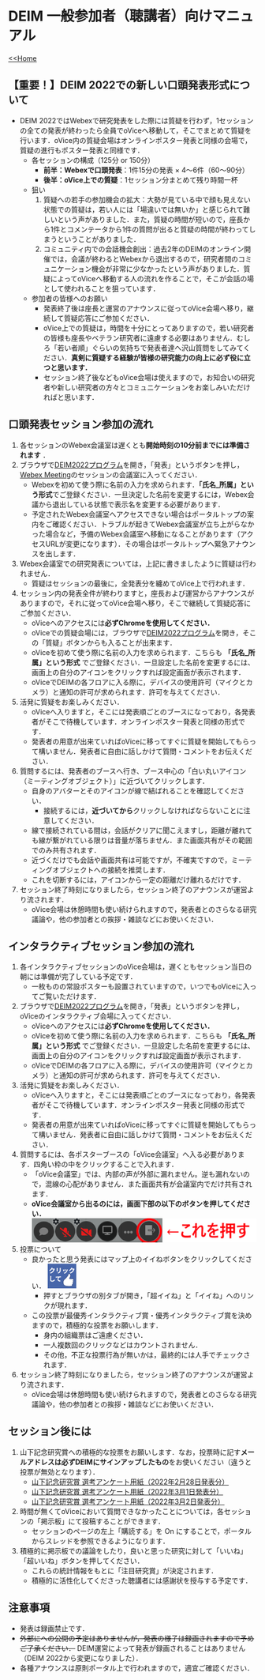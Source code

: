 # DEIM 一般参加者（聴講者）向けマニュアル

[<<Home](README.md)

## 【重要！】DEIM 2022での新しい口頭発表形式について
* DEIM 2022ではWebexで研究発表をした際には質疑を行わず，1セッションの全ての発表が終わったら全員でoViceへ移動して，そこでまとめて質疑を行います．oVice内の質疑会場はオンラインポスター発表と同様の会場で，質疑の進行もポスター発表と同様です．
	* 各セッションの構成（125分 or 150分）
		* **前半：Webexで口頭発表**：1件15分の発表 × 4～6件（60～90分）
		* **後半：oVice上での質疑**：1セッション分まとめて残り時間一杯
	* 狙い
		1. 質疑への若手の参加機会の拡大：大勢が見ている中で顔も見えない状態での質疑は，若い人には「場違いでは無いか」と感じられて難しいという声がありました．また，質疑の時間が短いので，座長から1件とコメンテータから1件の質問が出ると質疑の時間が終わってしまうということがありました．
		3. コミュニティ内での会話機会創出：過去2年のDEIMのオンライン開催では，会議が終わるとWebexから退出するので，研究者間のコミュニケーション機会が非常に少なかったという声がありました．質疑によってoViceへ移動する人の流れを作ることで，そこが会話の場として使われることを狙っています．
	* 参加者の皆様へのお願い
		* 発表終了後は座長と運営のアナウンスに従ってoVice会場へ移り，継続して質疑応答にご参加ください．
		* oVice上での質疑は，時間を十分にとってありますので，若い研究者の皆様も座長やベテラン研究者に遠慮する必要はありません．むしろ「若い者順」ぐらいの気持ちで発表者達へ沢山質問をしてみてください．**真剣に質疑する経験が皆様の研究能力の向上に必ず役に立つと思います．**
		* セッション終了後などもoVice会場は使えますので，お知合いの研究者や新しい研究者の方々とコミュニケーションをお楽しみいただければと思います．


## 口頭発表セッション参加の流れ
1. 各セッションのWebex会議室は遅くとも**開始時刻の10分前までには準備されます** ．
2. ブラウザで[DEIM2022プログラム](https://cms.dbsj.org/deim2022/program/)を開き，「発表」というボタンを押し，[Webex Meeting](https://mediafiles.webex.com/ja/downloads.html)のセッションの会議室に入ってください．
    * Webexを初めて使う際に名前の入力を求められます．**「氏名_所属」という形式**でご登録ください．一旦決定した名前を変更するには，Webex会議から退出している状態で表示名を変更する必要があります．
    * 予定されたWebex会議室へアクセスできない場合はポータルトップの案内をご確認ください．トラブルが起きてWebex会議室が立ち上がらなかった場合など，予備のWebex会議室へ移動になることがあります（アクセスURLが変更になります）．その場合はポータルトップへ緊急アナウンスを出します．
3. Webex会議室での研究発表については，上記に書きましたように質疑は行われません．
    * 質疑はセッションの最後に，全発表分を纏めてoVice上で行われます．
4. セッション内の発表全件が終わりますと，座長および運営からアナウンスがありますので，それに従ってoVice会場へ移り，そこで継続して質疑応答にご参加ください．
    * oViceへのアクセスには**必ずChromeを使用してください．**
    * oViceでの質疑会場には，ブラウザで[DEIM2022プログラム](https://cms.dbsj.org/deim2022/program/)を開き，そこの「質疑」ボタンからも入ることが出来ます．
    * oViceを初めて使う際に名前の入力を求められます．こちらも **「氏名_所属」という形式** でご登録ください．一旦設定した名前を変更するには、画面上の自分のアイコンをクリックすれば設定画面が表示されます．
    * oViceでDEIMの各フロアに入る際に，デバイスの使用許可（マイクとカメラ）と通知の許可が求められます．許可を与えてください．
5. 活発に質疑をお楽しみください． 
    * oViceへ入りますと，そこには発表順ごとのブースになっており，各発表者がそこで待機しています．オンラインポスター発表と同様の形式です．
    * 発表者の用意が出来ていればoViceに移ってすぐに質疑を開始してもらって構いません．発表者に自由に話しかけて質問・コメントをお伝えください．
6. 質問するには、発表者のブースへ行き、ブース中心の「白い丸いアイコン（ミーティングオブジェクト）」に近づいてクリックします．
    * 自身のアバターとそのアイコンが線で結ばれることを確認してください．
    	* 接続するには，**近づいてから**クリックしなければならないことに注意してください．
    * 線で接続されている間は，会話がクリアに聞こえますし，距離が離れても線が繋がれている限りは音量が落ちません．また画面共有がその範囲でのみ共有されます．
    * 近づくだけでも会話や画面共有は可能ですが，不確実ですので，ミーティングオブジェクトへの接続を推奨します．
    * これを切断するには，アイコンから一定の距離だけ離れるだけです．
7. セッション終了時刻になりましたら，セッション終了のアナウンスが運営より流されます． 
    * oVice会場は休憩時間も使い続けられますので，発表者とのさらなる研究議論や，他の参加者との挨拶・雑談などにお使いください．

## インタラクティブセッション参加の流れ
1. 各インタラクティブセッションのoVice会場は，遅くともセッション当日の朝には準備が完了している予定です．
    * 一枚ものの常設ポスターも設置されていますので，いつでもoViceに入ってご覧いただけます． 
2. ブラウザで[DEIM2022プログラム](https://cms.dbsj.org/deim2022/program/)を開き，「発表」というボタンを押し，oViceのインタラクティブ会場に入ってください．
    * oViceへのアクセスには**必ずChromeを使用してください．**
    * oViceを初めて使う際に名前の入力を求められます．こちらも **「氏名_所属」という形式** でご登録ください．一旦設定した名前を変更するには、画面上の自分のアイコンをクリックすれば設定画面が表示されます．
    * oViceでDEIMの各フロアに入る際に，デバイスの使用許可（マイクとカメラ）と通知の許可が求められます．許可を与えてください．
3. 活発に質疑をお楽しみください． 
    * oViceへ入りますと，そこには発表順ごとのブースになっており，各発表者がそこで待機しています．オンラインポスター発表と同様の形式です．
    * 発表者の用意が出来ていればoViceに移ってすぐに質疑を開始してもらって構いません．発表者に自由に話しかけて質問・コメントをお伝えください．
4. 質問するには、各ポスターブースの「oVice会議室」へ入る必要があります．四角い枠の中をクリックすることで入れます．
    * 「oVice会議室」では、内部の声が外部に漏れません。逆も漏れないので，混線の心配がありません．また画面共有が会議室内でだけ共有されます．
    * **oVice会議室から出るのには，画面下部の以下のボタンを押してください．**
	![Image of the quit button from meeting](img/oVice_meeting_quit_button.png)
5. 投票について
    * 良かったと思う発表にはマップ上のイイねボタンをクリックしてください．
	![Image of the Like button](img/oVice_like_button.png)
        * 押すとブラウザの別タブが開き，「超イイね」と「イイね」へのリンクが現れます．
    * この投票が最優秀インタラクティブ賞・優秀インタラクティブ賞を決めますので，積極的な投票をお願いします．
    	* 身内の組織票はご遠慮ください．
    	* 一人複数回のクリックなどはカウントされません．
    	* その他，不正な投票行為が無いかは，最終的には人手でチェックされます．
7. セッション終了時刻になりましたら，セッション終了のアナウンスが運営より流されます． 
    * oVice会場は休憩時間も使い続けられますので，発表者とのさらなる研究議論や，他の参加者との挨拶・雑談などにお使いください．


## セッション後には
1. 山下記念研究賞への積極的な投票をお願いします．なお，投票時に記す**メールアドレスは必ずDEIMにサインアップしたもの**をお使いください（違うと投票が無効となります）．
    * [山下記念研究賞 選考アンケート用紙（2022年2月28日発表分）](https://docs.google.com/forms/d/e/1FAIpQLSfhLHi7wVKaZqSyOS_z7Kc4JYIGXXOaYfjlcKjhJ5aqNrLpxA/viewform)
    * [山下記念研究賞 選考アンケート用紙（2022年3月1日発表分）](https://docs.google.com/forms/d/e/1FAIpQLSfrYJdKqJYCJr0UZ5UkwkfWvjIgT5RRaGN-VSeUCUXdBjUhLg/viewform)
    * [山下記念研究賞 選考アンケート用紙（2022年3月2日発表分）](https://docs.google.com/forms/d/e/1FAIpQLSf06d6Bfptm2Gl_WTWFNSWnDw_NNXGHweJzPkUEUuWhe1NhSg/viewform)
3. 時間が無くてoViceにおいて質問できなかったことについては，各セッションの「掲示板」にて投稿することができます．
    * セッションのページの左上「購読する」を On にすることで，ポータルからスレッドを参照できるようになります．
4. 積極的に掲示板での議論をしたり，良いと思った研究に対して「いいね」「超いいね」ボタンを押してください．
    * これらの統計情報をもとに「注目研究賞」が決定されます．
    * 積極的に活性化してくださった聴講者には感謝状を授与する予定です．

## 注意事項
- 発表は録画禁止です．
- ~~外部にへの公開の予定はありませんが，発表の様子は録画されますので予めご了承ください．~~ DEIM運営によって発表が録画されることはありません（DEIM 2022から変更になりました）．
- 各種アナウンスは原則ポータル上で行われますので，適宜ご確認ください．

